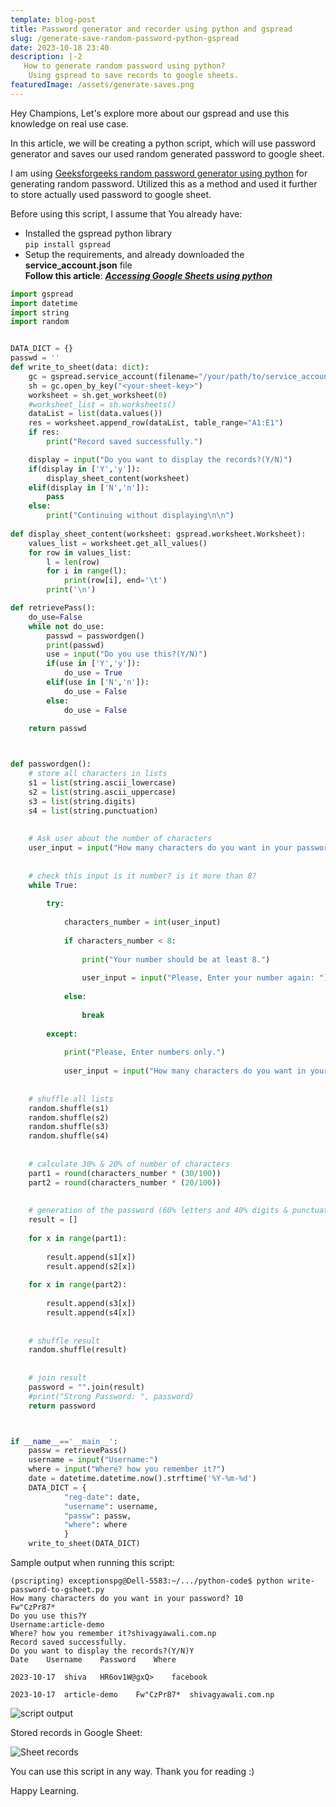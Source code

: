 ```yaml
---
template: blog-post
title: Password generator and recorder using python and gspread
slug: /generate-save-random-password-python-gspread
date: 2023-10-18 23:40
description: |-2
   How to generate random password using python?
    Using gspread to save records to google sheets.
featuredImage: /assets/generate-saves.png
---
```

Hey Champions, Let's explore more about our gspread and use this knowledge on real use case.

In this article, we will be creating a python script, which will use password generator and saves our used random generated password to google sheet.

I am using [Geeksforgeeks random password generator using python](https://www.geeksforgeeks.org/create-a-random-password-generator-using-python/) for generating random password. Utilized this as a method and used it further to store actually used password to google sheet.

Before using this script, I assume that You already have:

* Installed the gspread python library\
  `pip install gspread`
* Setup the requirements, and already downloaded the **service_account.json** file\
  **Follow this article**: ***[Accessing Google Sheets using python](https://shivagyawali.com.np/accessing-google-sheets-from-python)***

```python
import gspread
import datetime
import string
import random


DATA_DICT = {}
passwd = ''
def write_to_sheet(data: dict):
    gc = gspread.service_account(filename="/your/path/to/service_account.json")
    sh = gc.open_by_key("<your-sheet-key>")
    worksheet = sh.get_worksheet(0)
    #worksheet_list = sh.worksheets()
    dataList = list(data.values())
    res = worksheet.append_row(dataList, table_range="A1:E1")
    if res:
        print("Record saved successfully.")

    display = input("Do you want to display the records?(Y/N)")
    if(display in ['Y','y']):
        display_sheet_content(worksheet)
    elif(display in ['N','n']):
        pass
    else:
        print("Continuing without displaying\n\n")
    
def display_sheet_content(worksheet: gspread.worksheet.Worksheet):
    values_list = worksheet.get_all_values()
    for row in values_list:
        l = len(row)
        for i in range(l):
            print(row[i], end='\t')
        print('\n')

def retrievePass():
    do_use=False
    while not do_use:
        passwd = passwordgen()
        print(passwd)
        use = input("Do you use this?(Y/N)")
        if(use in ['Y','y']):
            do_use = True
        elif(use in ['N','n']):
            do_use = False
        else:
            do_use = False
    
    return passwd



def passwordgen():
    # store all characters in lists 
    s1 = list(string.ascii_lowercase)
    s2 = list(string.ascii_uppercase)
    s3 = list(string.digits)
    s4 = list(string.punctuation)
    
    
    # Ask user about the number of characters
    user_input = input("How many characters do you want in your password? ")
    
    
    # check this input is it number? is it more than 8?
    while True:
    
    	try:
    
    		characters_number = int(user_input)
    
    		if characters_number < 8:
    
    			print("Your number should be at least 8.")
    
    			user_input = input("Please, Enter your number again: ")
    
    		else:
    
    			break
    
    	except:
    
    		print("Please, Enter numbers only.")
    
    		user_input = input("How many characters do you want in your password? ")
    
    
    # shuffle all lists
    random.shuffle(s1)
    random.shuffle(s2)
    random.shuffle(s3)
    random.shuffle(s4)
    
    
    # calculate 30% & 20% of number of characters
    part1 = round(characters_number * (30/100))
    part2 = round(characters_number * (20/100))
    
    
    # generation of the password (60% letters and 40% digits & punctuations)
    result = []
    
    for x in range(part1):
    
    	result.append(s1[x])
    	result.append(s2[x])
    
    for x in range(part2):
    
    	result.append(s3[x])
    	result.append(s4[x])
    
    
    # shuffle result
    random.shuffle(result)
    
    
    # join result
    password = "".join(result)
    #print("Strong Password: ", password)
    return password



if __name__=='__main__':
    passw = retrievePass()
    username = input("Username:")
    where = input("Where? how you remember it?")
    date = datetime.datetime.now().strftime('%Y-%m-%d')
    DATA_DICT = {
            "reg-date": date,
            "username": username,
            "passw": passw,
            "where": where
            }
    write_to_sheet(DATA_DICT)
```

Sample output when running this script:

```shell
(pscripting) exceptionspg@Dell-5583:~/.../python-code$ python write-password-to-gsheet.py 
How many characters do you want in your password? 10
Fw"CzPr87*
Do you use this?Y
Username:article-demo
Where? how you remember it?shivagyawali.com.np
Record saved successfully.
Do you want to display the records?(Y/N)Y
Date	Username	Password	Where	

2023-10-17	shiva	HR6ov1W@gxQ>	facebook	

2023-10-17	article-demo	Fw"CzPr87*	shivagyawali.com.np	
```

![script output](/assets/script-output.png "Script  sample output")

Stored records in Google Sheet:

![Sheet records](/assets/screenshot-from-2023-10-18-00-17-58.png "Saved records in Google Sheet")



You can use this script in any way. Thank you for reading :)

Happy Learning.